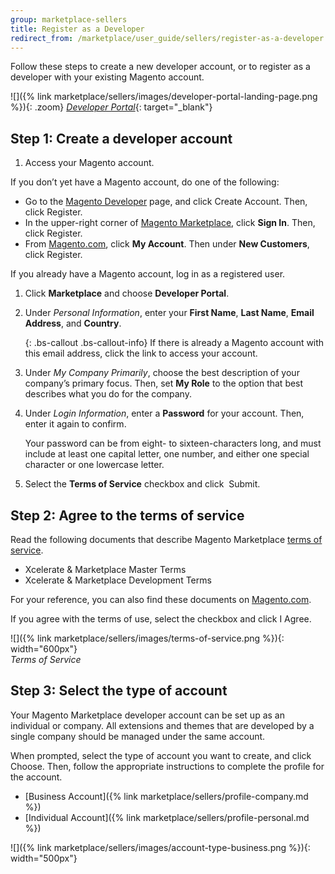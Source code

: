 ```yaml
---
group: marketplace-sellers
title: Register as a Developer
redirect_from: /marketplace/user_guide/sellers/register-as-a-developer.html
---
```


Follow these steps to create a new developer account, or to register as a developer with your existing Magento account.

![]({% link marketplace/sellers/images/developer-portal-landing-page.png %}){: .zoom}
[_Developer Portal_][1]{: target="_blank"}

## Step 1: Create a developer account

1. Access your Magento account.

If you don’t yet have a Magento account, do one of the following:

-  Go to the [Magento Developer][1] page, and click <span class="btn">Create  Account</span>. Then, click <span class="btn">Register</span>.
-  In the upper-right corner of [Magento Marketplace][2], click **Sign In**. Then, click <span class="btn">Register</span>.
-  From [Magento.com][3], click **My Account**. Then under **New Customers**, click <span class="btn">Register</span>.

If you already have a Magento account, log in as a registered user.

1. Click **Marketplace** and choose **Developer Portal**.

1. Under _Personal Information_, enter your **First Name**, **Last Name**, **Email Address**, and **Country**.

    {: .bs-callout .bs-callout-info}
    If there is already a Magento account with this email address, click the link to access your account.

1. Under _My Company Primarily_, choose the best description of your company’s primary focus. Then, set **My Role** to the option that best describes what you do for the company.

1. Under _Login Information_, enter a **Password** for your account. Then, enter it again to confirm.

    Your password can be from eight- to sixteen-characters long, and must include at least one capital letter, one number, and either one special character or one lowercase letter.

1. Select the **Terms of Service** checkbox and click  <span class="btn">Submit</span>.

## Step 2: Agree to the terms of service

Read the following documents that describe Magento Marketplace [terms of service][4].

-  Xcelerate & Marketplace Master Terms
-  Xcelerate & Marketplace Development Terms

For your reference, you can also find these documents on [Magento.com][4].

If you agree with the terms of use, select the checkbox and click <span class="btn">I Agree</span>.

![]({% link marketplace/sellers/images/terms-of-service.png %}){: width="600px"}<br/>
 _Terms of Service_

## Step 3: Select the type of account

Your Magento Marketplace developer account can be set up as an individual or company. All extensions and themes that are developed by a single company should be managed under the same account.

When prompted, select the type of account you want to create, and click <span class="btn">Choose</span>. Then, follow the appropriate instructions to complete the profile for the account.

-  [Business Account]({% link marketplace/sellers/profile-company.md %})
-  [Individual Account]({% link marketplace/sellers/profile-personal.md %})

![]({% link marketplace/sellers/images/account-type-business.png %}){: width="500px"}

[1]: https://developer.magento.com/
[2]: https://marketplace.magento.com/
[3]: https://magento.com/
[4]: https://magento.com/legal/terms/marketplace-xcelerate
